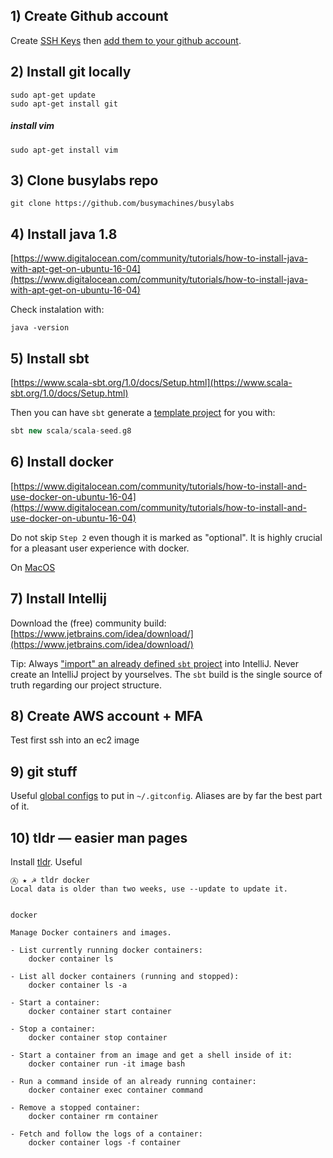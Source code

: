 ## 1) Create Github  account

Create [SSH Keys](https://help.github.com/articles/generating-a-new-ssh-key-and-adding-it-to-the-ssh-agent/) then [add them to your github account](https://help.github.com/articles/adding-a-new-ssh-key-to-your-github-account/).

## 2) Install git locally
```
sudo apt-get update
sudo apt-get install git
```

##### install vim

```
sudo apt-get install vim
```

## 3) Clone busylabs repo

```
git clone https://github.com/busymachines/busylabs
```

## 4) Install java 1.8

[https://www.digitalocean.com/community/tutorials/how-to-install-java-with-apt-get-on-ubuntu-16-04](https://www.digitalocean.com/community/tutorials/how-to-install-java-with-apt-get-on-ubuntu-16-04)

Check instalation with:
```
java -version
```

## 5) Install sbt

[https://www.scala-sbt.org/1.0/docs/Setup.html](https://www.scala-sbt.org/1.0/docs/Setup.html)

Then you can have `sbt` generate a [template project](https://www.scala-sbt.org/1.0/docs/sbt-new-and-Templates.html) for you with:

```scala
sbt new scala/scala-seed.g8
```

## 6) Install docker

[https://www.digitalocean.com/community/tutorials/how-to-install-and-use-docker-on-ubuntu-16-04](https://www.digitalocean.com/community/tutorials/how-to-install-and-use-docker-on-ubuntu-16-04)

Do not skip `Step 2` even though it is marked as "optional". It is highly crucial for a pleasant user experience with docker.

On [MacOS](https://docs.docker.com/docker-for-mac/install/#download-docker-for-mac)

## 7) Install Intellij

Download the (free) community build:
[https://www.jetbrains.com/idea/download/](https://www.jetbrains.com/idea/download/)

Tip:
Always ["import" an already defined `sbt` project](https://www.jetbrains.com/help/idea/sbt-support.html#import_project) into IntelliJ. Never create an IntelliJ project by yourselves. The `sbt` build is the single source of truth regarding our project structure.

## 8) Create AWS account + MFA

Test first ssh into an ec2 image

## 9) git stuff

Useful [global configs](https://github.com/lorandszakacs/config/blob/master/git/.gitconfig) to put in `~/.gitconfig`. Aliases are by far the best part of it.

## 10) tldr — easier man pages

Install [tldr](http://tldr.sh/). Useful
```
Ⓐ ★ ☭ tldr docker
Local data is older than two weeks, use --update to update it.


docker

Manage Docker containers and images.

- List currently running docker containers:
    docker container ls

- List all docker containers (running and stopped):
    docker container ls -a

- Start a container:
    docker container start container

- Stop a container:
    docker container stop container

- Start a container from an image and get a shell inside of it:
    docker container run -it image bash

- Run a command inside of an already running container:
    docker container exec container command

- Remove a stopped container:
    docker container rm container

- Fetch and follow the logs of a container:
    docker container logs -f container
```
